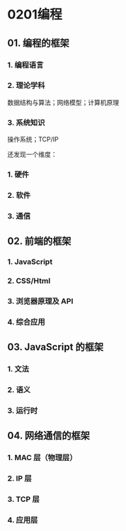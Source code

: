 # 0201编程

## 01. 编程的框架

### 1. 编程语言


### 2. 理论学科

数据结构与算法；网络模型；计算机原理


### 3. 系统知识

操作系统；TCP/IP



还发现一个维度：

### 1. 硬件

### 2. 软件


### 3. 通信


## 02. 前端的框架

### 1. JavaScript

### 2. CSS/Html

### 3. 浏览器原理及 API

### 4. 综合应用


## 03. JavaScript 的框架

### 1. 文法

### 2. 语义

### 3. 运行时

## 04. 网络通信的框架

### 1. MAC 层（物理层）

### 2. IP 层

### 3. TCP 层

### 4. 应用层

